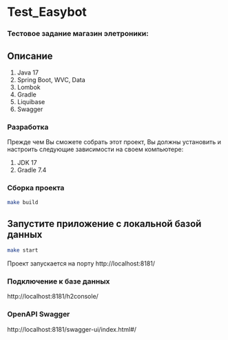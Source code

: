 # Test_Easybot

### Тестовое задание магазин элетроники:

<h2>Описание</h2>

1. Java 17
2. Spring Boot, WVC, Data
3. Lombok
4. Gradle
5. Liquibase
6. Swagger

### Разработка

Прежде чем Вы сможете собрать этот проект, Вы должны установить и настроить следующие зависимости на своем компьютере:

1. JDK 17
2. Gradle 7.4

### Сборка проекта

```bash
make build
```


## Запустите приложение с локальной базой данных

```bash
make start
```
Проект запускается на порту http://localhost:8181/

### Подключение к базе данных

http://localhost:8181/h2console/

### OpenAPI Swagger

http://localhost:8181/swagger-ui/index.html#/

